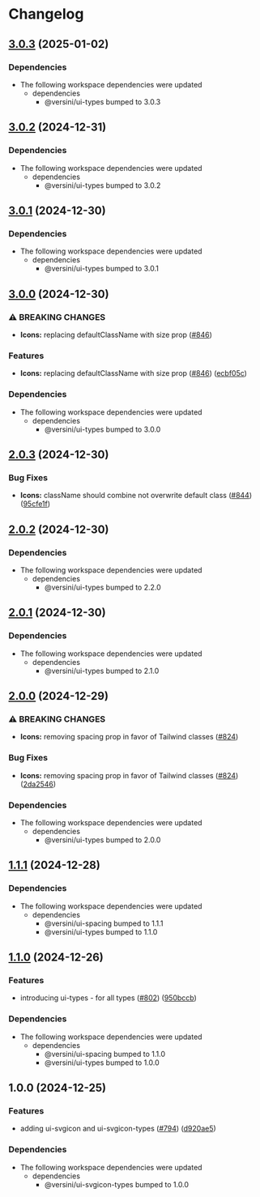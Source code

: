 # Changelog

## [3.0.3](https://github.com/versini-org/ui-components/compare/ui-svgicon-v3.0.2...ui-svgicon-v3.0.3) (2025-01-02)


### Dependencies

* The following workspace dependencies were updated
  * dependencies
    * @versini/ui-types bumped to 3.0.3

## [3.0.2](https://github.com/versini-org/ui-components/compare/ui-svgicon-v3.0.1...ui-svgicon-v3.0.2) (2024-12-31)


### Dependencies

* The following workspace dependencies were updated
  * dependencies
    * @versini/ui-types bumped to 3.0.2

## [3.0.1](https://github.com/versini-org/ui-components/compare/ui-svgicon-v3.0.0...ui-svgicon-v3.0.1) (2024-12-30)


### Dependencies

* The following workspace dependencies were updated
  * dependencies
    * @versini/ui-types bumped to 3.0.1

## [3.0.0](https://github.com/versini-org/ui-components/compare/ui-svgicon-v2.0.3...ui-svgicon-v3.0.0) (2024-12-30)


### ⚠ BREAKING CHANGES

* **Icons:** replacing defaultClassName with size prop ([#846](https://github.com/versini-org/ui-components/issues/846))

### Features

* **Icons:** replacing defaultClassName with size prop ([#846](https://github.com/versini-org/ui-components/issues/846)) ([ecbf05c](https://github.com/versini-org/ui-components/commit/ecbf05c3e764ff5425f62b5a3ba96797ccbb1a1a))


### Dependencies

* The following workspace dependencies were updated
  * dependencies
    * @versini/ui-types bumped to 3.0.0

## [2.0.3](https://github.com/versini-org/ui-components/compare/ui-svgicon-v2.0.2...ui-svgicon-v2.0.3) (2024-12-30)


### Bug Fixes

* **Icons:** className should combine not overwrite default class ([#844](https://github.com/versini-org/ui-components/issues/844)) ([95cfe1f](https://github.com/versini-org/ui-components/commit/95cfe1f85b09d2d79b0e52e489cf1c4429758d57))

## [2.0.2](https://github.com/versini-org/ui-components/compare/ui-svgicon-v2.0.1...ui-svgicon-v2.0.2) (2024-12-30)


### Dependencies

* The following workspace dependencies were updated
  * dependencies
    * @versini/ui-types bumped to 2.2.0

## [2.0.1](https://github.com/versini-org/ui-components/compare/ui-svgicon-v2.0.0...ui-svgicon-v2.0.1) (2024-12-30)


### Dependencies

* The following workspace dependencies were updated
  * dependencies
    * @versini/ui-types bumped to 2.1.0

## [2.0.0](https://github.com/versini-org/ui-components/compare/ui-svgicon-v1.1.1...ui-svgicon-v2.0.0) (2024-12-29)


### ⚠ BREAKING CHANGES

* **Icons:** removing spacing prop in favor of Tailwind classes ([#824](https://github.com/versini-org/ui-components/issues/824))

### Bug Fixes

* **Icons:** removing spacing prop in favor of Tailwind classes ([#824](https://github.com/versini-org/ui-components/issues/824)) ([2da2546](https://github.com/versini-org/ui-components/commit/2da2546d4e3c9e0bd61b9995ca9dc67d8aea18ca))


### Dependencies

* The following workspace dependencies were updated
  * dependencies
    * @versini/ui-types bumped to 2.0.0

## [1.1.1](https://github.com/versini-org/ui-components/compare/ui-svgicon-v1.1.0...ui-svgicon-v1.1.1) (2024-12-28)


### Dependencies

* The following workspace dependencies were updated
  * dependencies
    * @versini/ui-spacing bumped to 1.1.1
    * @versini/ui-types bumped to 1.1.0

## [1.1.0](https://github.com/versini-org/ui-components/compare/ui-svgicon-v1.0.0...ui-svgicon-v1.1.0) (2024-12-26)


### Features

* introducing ui-types - for all types ([#802](https://github.com/versini-org/ui-components/issues/802)) ([950bccb](https://github.com/versini-org/ui-components/commit/950bccb37bca104487c597f8a043ca3382331105))


### Dependencies

* The following workspace dependencies were updated
  * dependencies
    * @versini/ui-spacing bumped to 1.1.0
    * @versini/ui-types bumped to 1.0.0

## 1.0.0 (2024-12-25)


### Features

* adding ui-svgicon and ui-svgicon-types ([#794](https://github.com/versini-org/ui-components/issues/794)) ([d920ae5](https://github.com/versini-org/ui-components/commit/d920ae5900798f67f7acc14bd135195cca63e29a))


### Dependencies

* The following workspace dependencies were updated
  * dependencies
    * @versini/ui-svgicon-types bumped to 1.0.0
